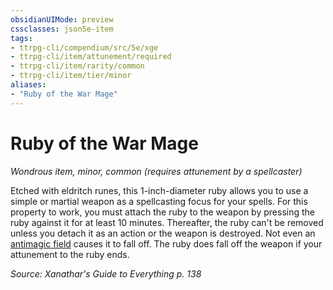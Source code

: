 ```yaml
---
obsidianUIMode: preview
cssclasses: json5e-item
tags:
- ttrpg-cli/compendium/src/5e/xge
- ttrpg-cli/item/attunement/required
- ttrpg-cli/item/rarity/common
- ttrpg-cli/item/tier/minor
aliases: 
- "Ruby of the War Mage"
---
```

# Ruby of the War Mage
*Wondrous item, minor, common (requires attunement by a spellcaster)*  


Etched with eldritch runes, this 1-inch-diameter ruby allows you to use a simple or martial weapon as a spellcasting focus for your spells. For this property to work, you must attach the ruby to the weapon by pressing the ruby against it for at least 10 minutes. Thereafter, the ruby can't be removed unless you detach it as an action or the weapon is destroyed. Not even an [antimagic field](3-Mechanics/CLI/spells/antimagic-field.md) causes it to fall off. The ruby does fall off the weapon if your attunement to the ruby ends.

*Source: Xanathar's Guide to Everything p. 138*